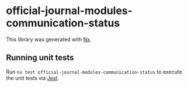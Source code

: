 # official-journal-modules-communication-status

This library was generated with [Nx](https://nx.dev).

## Running unit tests

Run `nx test official-journal-modules-communication-status` to execute the unit tests via [Jest](https://jestjs.io).
